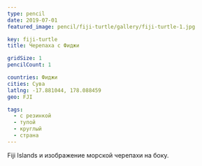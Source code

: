 ```yaml
---
type: pencil
date: 2019-07-01
featured_image: pencil/fiji-turtle/gallery/fiji-turtle-1.jpg

key: fiji-turtle
title: Черепаха с Фиджи

gridSize: 1
pencilCount: 1

countries: Фиджи
cities: Сува
latlng: -17.881044, 178.088459
geo: FJI

tags:
  - с резинкой
  - тупой
  - круглый
  - страна
---
```


Fiji Islands и изображение морской черепахи на боку.
